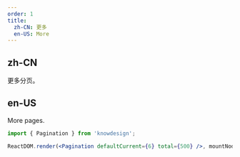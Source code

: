 ```yaml
---
order: 1
title:
  zh-CN: 更多
  en-US: More
---
```


## zh-CN

更多分页。

## en-US

More pages.

```jsx
import { Pagination } from 'knowdesign';

ReactDOM.render(<Pagination defaultCurrent={6} total={500} />, mountNode);
```
